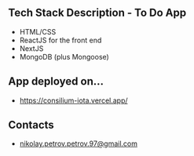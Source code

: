 ## Tech Stack Description - To Do App

- HTML/CSS
- ReactJS for the front end
- NextJS
- MongoDB (plus Mongoose)

## App deployed on...
- https://consilium-iota.vercel.app/

## Contacts

- nikolay.petrov.petrov.97@gmail.com

